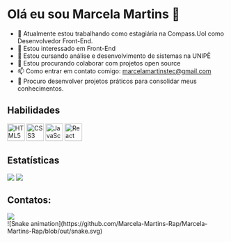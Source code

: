 # Olá eu sou Marcela Martins  👋


- 🔭 Atualmente estou trabalhando como estagiária na Compass.Uol como Desenvolvedor Front-End.
- 👀 Estou interessado em Front-End
- 🌱 Estou cursando análise e desenvolvimento de sistemas na UNIPÊ
- 👯 Estou procurando colaborar com projetos open source
- 📫 Como entrar em contato comigo: marcelamartinstec@gmail.com
- 💞️ Procuro desenvolver projetos práticos para consolidar meus conhecimentos.


## Habilidades ️

<img src="https://cdn.jsdelivr.net/gh/devicons/devicon/icons/html5/html5-original.svg" alt="HTML5" width="40" height="40"/>
<img src="https://cdn.jsdelivr.net/gh/devicons/devicon/icons/css3/css3-original.svg" alt="CSS3" width="40" height="40"/>
<img src="https://cdn.jsdelivr.net/gh/devicons/devicon/icons/javascript/javascript-original.svg" alt="JavaScript" width="40" height="40"/>
<img src="https://cdn.jsdelivr.net/gh/devicon/devicon/icons/react/react-original.svg" alt="React" width="40" height="40"/>

## Estatísticas 

<img src="https://github-readme-stats.vercel.app/api?username=Marcela-Martins-Rap&show_icons=true&theme=tokyonight&include_all_commits=true&count_private=true" />
<img src="https://github-readme-stats.vercel.app/api/top-langs/?username=Marcela-Martins-Rap&layout=compact&langs_count=7&theme=tokyonight" />

## Contatos:

<div>
<a href="https://www.linkedin.com/in/marcela-martins01/" target="_blank"><img loading="lazy" src="https://img.shields.io/badge/-LinkedIn-%230077B5?style=for-the-badge&logo=linkedin&logoColor=white" target="_blank"></a>   
</div>
![Snake animation](https://github.com/Marcela-Martins-Rap/Marcela-Martins-Rap/blob/out/snake.svg)

          
          


